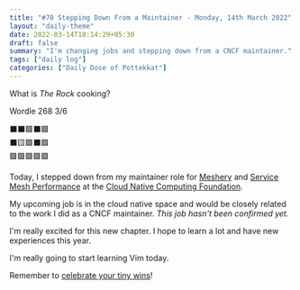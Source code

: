```yaml
---
title: "#70 Stepping Down From a Maintainer - Monday, 14th March 2022"
layout: "daily-theme"
date: 2022-03-14T18:14:29+05:30
draft: false
summary: "I'm changing jobs and stepping down from a CNCF maintainer."
tags: ["daily log"]
categories: ["Daily Dose of Pottekkat"]
---
```


What is _The Rock_ cooking?

Wordle 268 3/6

⬛⬛🟩⬛🟩\
⬛🟨🟩⬛🟩\
🟩🟩🟩🟩🟩

Today, I stepped down from my maintainer role for [Meshery](https://github.com/layer5io/meshery) and [Service Mesh Performance](https://github.com/service-mesh-performance/service-mesh-performance) at the [Cloud Native Computing Foundation](https://www.cncf.io/).

My upcoming job is in the cloud native space and would be closely related to the work I did as a CNCF maintainer. _This job hasn't been confirmed yet._

I'm really excited for this new chapter. I hope to learn a lot and have new experiences this year.

I'm really going to start learning Vim today.

Remember to [celebrate your tiny wins](https://jvns.ca/blog/2022/03/13/celebrate-tiny-learning-milestones/)!
